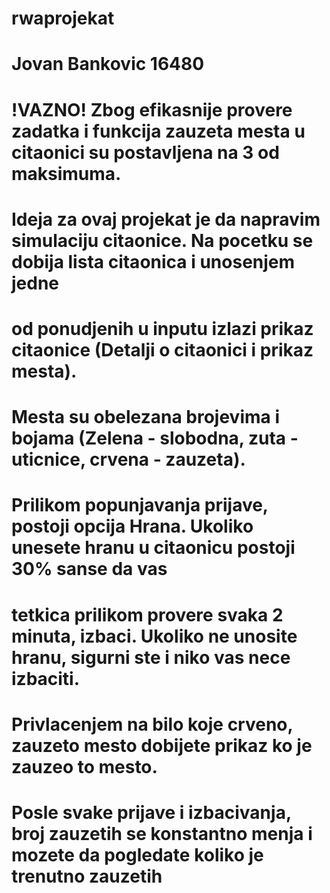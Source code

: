 # rwaprojekat
# Jovan Bankovic 16480

# !VAZNO! Zbog efikasnije provere zadatka i funkcija zauzeta mesta u citaonici su postavljena na 3 od maksimuma.

# Ideja za ovaj projekat je da napravim simulaciju citaonice. Na pocetku se dobija lista citaonica i unosenjem jedne
# od ponudjenih u inputu izlazi prikaz citaonice (Detalji o citaonici i prikaz mesta). 

# Mesta su obelezana brojevima i bojama (Zelena - slobodna, zuta - uticnice, crvena - zauzeta).

# Prilikom popunjavanja prijave, postoji opcija Hrana. Ukoliko unesete hranu u citaonicu postoji 30% sanse da vas
# tetkica prilikom provere svaka 2 minuta, izbaci. Ukoliko ne unosite hranu, sigurni ste i niko vas nece izbaciti.

# Privlacenjem na bilo koje crveno, zauzeto mesto dobijete prikaz ko je zauzeo to mesto.

# Posle svake prijave i izbacivanja, broj zauzetih se konstantno menja i mozete da pogledate koliko je trenutno zauzetih